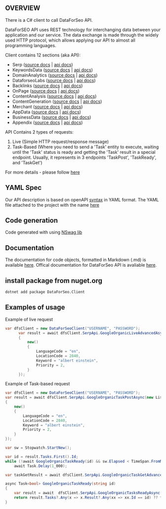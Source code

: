 ## OVERVIEW

There is a C# client to call DataForSeo API.

DataForSEO API uses REST technology for interchanging data between your application and our service. The data exchange is made through the widely used HTTP protocol, which allows applying our API to almost all programming languages.

Client contains 12 sections (aka API):
- Serp ([source docs](./docs/dataforseo.client.api.serpapi.md) | [api docs](https://docs.dataforseo.com/v3/serp/overview/?bash))
- KeywordsData ([source docs](./docs/dataforseo.client.api.keywordsdataapi.md) | [api docs](https://docs.dataforseo.com/v3/keywords_data/overview/?bash))
- DomainAnalytics ([source docs](./docs/dataforseo.client.api.domainanalyticsapi.md) | [api docs](https://docs.dataforseo.com/v3/domain_analytics/overview/?bash))
- DataforseoLabs ([source docs](./docs/dataforseo.client.api.dataforseolabsapi.md) | [api docs](https://docs.dataforseo.com/v3/dataforseo_labs/overview/?bash))
- Backlinks ([source docs](./docs/dataforseo.client.api.backlinksapi.md) | [api docs](https://docs.dataforseo.com/v3/backlinks/overview/?bash))
- OnPage ([source docs](./docs/dataforseo.client.api.onpageapi.md) | [api docs](https://docs.dataforseo.com/v3/on_page/overview/?bash))
- ContentAnalysis ([source docs](./docs/dataforseo.client.api.contentanalysisapi.md) | [api docs](https://docs.dataforseo.com/v3/content_analysis/overview/?bash))
- ContentGeneration ([source docs](./docs/dataforseo.client.api.contentgenerationapi.md) | [api docs](https://docs.dataforseo.com/v3/content_generation/overview/?bash))
- Merchant ([source docs](./docs/dataforseo.client.api.merchantapi.md) | [api docs](https://docs.dataforseo.com/v3/merchant/overview/?bash))
- AppData ([source docs](./docs/dataforseo.client.api.appdataapi.md) | [api docs](https://docs.dataforseo.com/v3/app_data/overview/?bash))
- BusinessData ([source docs](./docs/dataforseo.client.api.businessdataapi.md) | [api docs](https://docs.dataforseo.com/v3/business_data/overview/?bash))
- Appendix ([source docs](./docs/dataforseo.client.api.appendixapi.md) | [api docs](https://docs.dataforseo.com/v3/appendix/user_data/?bash))

API Contains 2 types of requests:
1) Live (Simple HTTP request/response message)
2) Task-Based (Where you need to send a 'Task' entity to execute, waiting until the 'Task' status is ready and getting the 'Task' result in a special endpoint. Usually, it represents in 3 endpoints 'TaskPost', 'TaskReady', and 'TaskGet')

For more details - please follow [here](https://docs.dataforseo.com/v3/?bash)

## YAML Spec

Our API description is based on openAPI [syntax](https://spec.openapis.org/oas/v3.1.0) in YAML format. The YAML file attached to the project with the name [here](./openapi_specification.yaml) 

## Code generation

Code generated with using [NSwag lib](https://github.com/RicoSuter/NSwag)

## Documentation
The documentation for code objects, formatted in Markdown (.md) is available [here](./docs/dataforseo.client.dataforseoclient.md).
Offical documentation for DataForSeo API is avaliable [here](https://docs.dataforseo.com).

## install package from nuget.org

```bash
dotnet add package DataForSeo.Client 
```

## Examples of usage

Example of live request
```csharp
var dfsClient = new DataForSeoClient("USERNAME", "PASSWORD");
      var result = await dfsClient.SerpApi.GoogleOrganicLiveAdvancedAsync(new List<SerpTaskRequestInfo>()
      {
          new()
          {
              LanguageCode = "en",
              LocationCode = 2840,
              Keyword = "albert einstein",
              Priority = 2,
          }
      });
``` 

Example of Task-based request
```csharp
var dfsClient = new DataForSeoClient("USERNAME", "PASSWORD");
var result = await dfsClient.SerpApi.GoogleOrganicTaskPostAsync(new List<SerpTaskRequestInfo>()
{
    new()
    {
        LanguageCode = "en",
        LocationCode = 2840,
        Keyword = "albert einstein",
        Priority = 2,
    }
});

var sw = Stopwatch.StartNew();

var id = result.Tasks.First().Id;
while (!await GoogleOrganicTaskReady(id) && sw.Elapsed < TimeSpan.FromMinutes(1))
    await Task.Delay(1_000);

var taskGetResult = await dfsClient.SerpApi.GoogleOrganicTaskGetAdvancedAsync(id);

async Task<bool> GoogleOrganicTaskReady(string id)
{
    var result = await  dfsClient.SerpApi.GoogleOrganicTasksReadyAsync();
    return result.Tasks?.Any(x => x.Result?.Any(xx => xx.Id == id) ?? false) ?? false;
}
```
